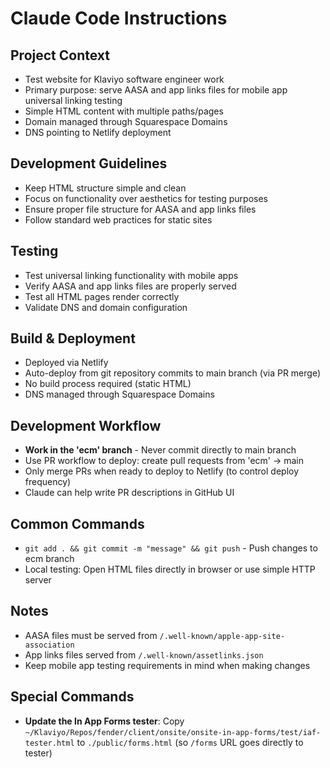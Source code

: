 # Claude Code Instructions

## Project Context
- Test website for Klaviyo software engineer work
- Primary purpose: serve AASA and app links files for mobile app universal linking testing
- Simple HTML content with multiple paths/pages
- Domain managed through Squarespace Domains
- DNS pointing to Netlify deployment

## Development Guidelines
- Keep HTML structure simple and clean
- Focus on functionality over aesthetics for testing purposes
- Ensure proper file structure for AASA and app links files
- Follow standard web practices for static sites

## Testing
- Test universal linking functionality with mobile apps
- Verify AASA and app links files are properly served
- Test all HTML pages render correctly
- Validate DNS and domain configuration

## Build & Deployment
- Deployed via Netlify
- Auto-deploy from git repository commits to main branch (via PR merge)
- No build process required (static HTML)
- DNS managed through Squarespace Domains

## Development Workflow
- **Work in the 'ecm' branch** - Never commit directly to main branch
- Use PR workflow to deploy: create pull requests from 'ecm' → main
- Only merge PRs when ready to deploy to Netlify (to control deploy frequency)
- Claude can help write PR descriptions in GitHub UI

## Common Commands
- `git add . && git commit -m "message" && git push` - Push changes to ecm branch
- Local testing: Open HTML files directly in browser or use simple HTTP server

## Notes
- AASA files must be served from `/.well-known/apple-app-site-association`
- App links files served from `/.well-known/assetlinks.json`
- Keep mobile app testing requirements in mind when making changes

## Special Commands
- **Update the In App Forms tester**: Copy `~/Klaviyo/Repos/fender/client/onsite/onsite-in-app-forms/test/iaf-tester.html` to `./public/forms.html` (so `/forms` URL goes directly to tester)